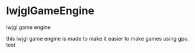 # lwjglGameEngine


lwjgl game engine

this lwjgl game engine is made to make it easier to make games using gpu.
test